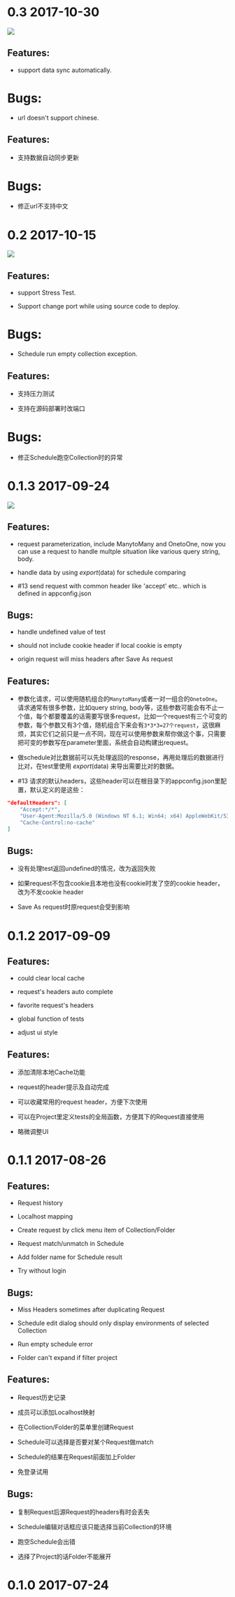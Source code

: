 # 0.3 2017-10-30
![](https://raw.githubusercontent.com/brookshi/images/master/Hitchhiker/sync.gif)

## Features:
* support data sync automatically.

# Bugs:
* url doesn't support chinese.

## Features:
* 支持数据自动同步更新

# Bugs:
* 修正url不支持中文


# 0.2 2017-10-15
![](https://raw.githubusercontent.com/brookshi/images/master/Hitchhiker/stresstest.gif)

## Features:
* support Stress Test.

* Support change port while using source code to deploy.

# Bugs:
* Schedule run empty collection exception.

## Features:
* 支持压力测试

* 支持在源码部署时改端口

# Bugs:
* 修正Schedule跑空Collection时的异常

# 0.1.3 2017-09-24

![](https://raw.githubusercontent.com/brookshi/images/master/Hitchhiker/parameters.gif)

## Features:
* request parameterization, include ManytoMany and OnetoOne, now you can use a request to handle multple situation like various query string, body.

* handle data by using $export$(data) for schedule comparing

* #13 send request with common header like 'accept' etc.. which is defined in appconfig.json

## Bugs:
* handle undefined value of test

* should not include cookie header if local cookie is empty

* origin request will miss headers after Save As request 

## Features:
* 参数化请求，可以使用随机组合的`ManytoMany`或者一对一组合的`OnetoOne`。 请求通常有很多参数，比如query string, body等，这些参数可能会有不止一个值，每个都要覆盖的话需要写很多request，比如一个request有三个可变的参数，每个参数又有3个值，随机组合下来会有`3*3*3=27个request`，这很麻烦，其实它们之前只是一点不同，现在可以使用参数来帮你做这个事，只需要把可变的参数写在parameter里面，系统会自动构建出request。

* 做schedule对比数据前可以先处理返回的response，再用处理后的数据进行比对，在test里使用 $export$(data) 来导出需要比对的数据。

* #13 请求的默认headers，这些header可以在根目录下的appconfig.json里配置，默认定义的是这些：
``` json
"defaultHeaders": [
    "Accept:*/*",
    "User-Agent:Mozilla/5.0 (Windows NT 6.1; Win64; x64) AppleWebKit/537.36 (KHTML, like Gecko) Chrome/60.0.3112.113 Safari/537.36",
    "Cache-Control:no-cache"
]
```

## Bugs:
* 没有处理test返回undefined的情况，改为返回失败

* 如果request不包含cookie且本地也没有cookie时发了空的cookie header，改为不发cookie header

* Save As request时原request会受到影响

# 0.1.2 2017-09-09

## Features:
* could clear local cache

* request's headers auto complete

* favorite request's headers

* global function of tests

* adjust ui style

## Features:
* 添加清除本地Cache功能

* request的header提示及自动完成

* 可以收藏常用的request header，方便下次使用

* 可以在Project里定义tests的全局函数，方便其下的Request直接使用

* 略微调整UI

# 0.1.1 2017-08-26

## Features:
* Request history

* Localhost mapping

* Create request by click menu item of Collection/Folder

* Request match/unmatch in Schedule

* Add folder name for Schedule result

* Try without login

## Bugs:
* Miss Headers sometimes after duplicating Request

* Schedule edit dialog should only display environments of selected Collection

* Run empty schedule error

* Folder can't expand if filter project

## Features:
* Request历史记录

* 成员可以添加Localhost映射

* 在Collection/Folder的菜单里创建Request

* Schedule可以选择是否要对某个Request做match

* Schedule的结果在Request前面加上Folder

* 免登录试用

## Bugs:
* 复制Request后源Request的headers有时会丢失

* Schedule编辑对话框应该只能选择当前Collection的环境

* 跑空Schedule会出错

* 选择了Project的话Folder不能展开


# 0.1.0 2017-07-24